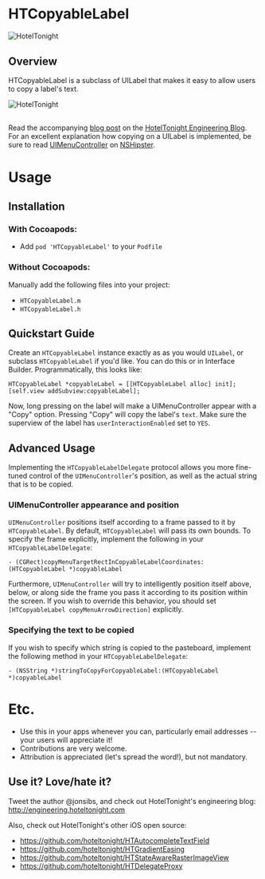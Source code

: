 HTCopyableLabel
===============
<img src="https://raw.github.com/hoteltonight/HTCopyableLabel/master/ht-logo-black.png" alt="HotelTonight" title="HotelTonight" style="display:block; margin: 10px auto 30px auto;">

## Overview

HTCopyableLabel is a subclass of UILabel that makes it easy to allow users to copy a label's text.

<img src="https://raw.github.com/hoteltonight/HTCopyableLabel/master/demo.gif" alt="HotelTonight" title="HTAutocompleteTextField in action" style="display:block; margin: 10px auto 30px auto; align:center">

Read the accompanying [blog post](http://engineering.hoteltonight.com/htcopyablelabel/) on the [HotelTonight Engineering Blog](http://engineering.hoteltonight.com/).  For an excellent explanation how copying on a UILabel is implemented, be sure to read [UIMenuController](http://nshipster.com/uimenucontroller/) on [NSHipster](http://nshipster.com).

# Usage

## Installation

### With Cocoapods:
* Add `pod 'HTCopyableLabel'` to your `Podfile`

### Without Cocoapods:
Manually add the following files into your project:
* `HTCopyableLabel.m`
* `HTCopyableLabel.h`

## Quickstart Guide

Create an `HTCopyableLabel` instance exactly as as you would `UILabel`, or subclass `HTCopyableLabel` if you'd like.  You can do this or in Interface Builder.  Programmatically, this looks like:

    HTCopyableLabel *copyableLabel = [[HTCopyableLabel alloc] init];
    [self.view addSubview:copyableLabel];
    
Now, long pressing on the label will make a UIMenuController appear with a "Copy" option.  Pressing "Copy" will copy the label's `text`.  Make sure the superview of the label has `userInteractionEnabled` set to `YES`.

## Advanced Usage

Implementing the `HTCopyableLabelDelegate` protocol allows you more fine-tuned control of the `UIMenuController`'s position, as well as the actual string that is to be copied.

### UIMenuController appearance and position

`UIMenuController` positions itself according to a frame passed to it by `HTCopyableLabel`.  By default, `HTCopyableLabel` will pass its own bounds.  To specify the frame explicitly, implement the following in your `HTCopyableLabelDelegate`:

    - (CGRect)copyMenuTargetRectInCopyableLabelCoordinates:(HTCopyableLabel *)copyableLabel
    
Furthermore, `UIMenuController` will try to intelligently position itself above, below, or along side the frame you pass it according to its position within the screen.  If you wish to override this behavior, you should set `[HTCopyableLabel copyMenuArrowDirection]` explicitly.

### Specifying the text to be copied

If you wish to specify which string is copied to the pasteboard, implement the following method in your `HTCopyableLabelDelegate`:

    - (NSString *)stringToCopyForCopyableLabel:(HTCopyableLabel *)copyableLabel
    
# Etc.

* Use this in your apps whenever you can, particularly email addresses -- your users will appreciate it!
* Contributions are very welcome.
* Attribution is appreciated (let's spread the word!), but not mandatory.

## Use it? Love/hate it?

Tweet the author @jonsibs, and check out HotelTonight's engineering blog: http://engineering.hoteltonight.com

Also, check out HotelTonight's other iOS open source:
* https://github.com/hoteltonight/HTAutocompleteTextField
* https://github.com/hoteltonight/HTGradientEasing
* https://github.com/hoteltonight/HTStateAwareRasterImageView
* https://github.com/hoteltonight/HTDelegateProxy
